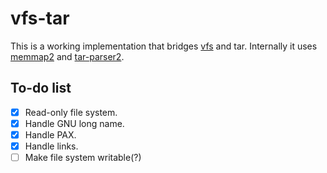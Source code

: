 # vfs-tar
This is a working implementation that bridges [vfs](https://lib.rs/crates/vfs) and tar.
Internally it uses [memmap2](https://lib.rs/crates/memmap2) and [tar-parser2](https://lib.rs/crates/tar-parser2).

## To-do list
- [x] Read-only file system.
- [x] Handle GNU long name.
- [x] Handle PAX.
- [x] Handle links.
- [ ] Make file system writable(?)
